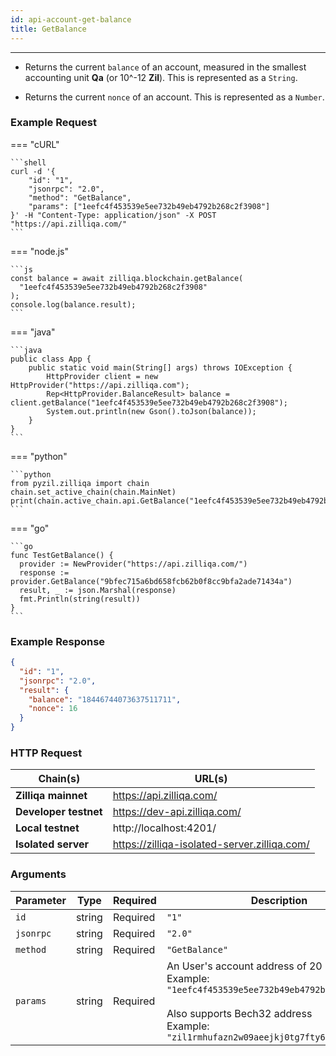 ```yaml
---
id: api-account-get-balance
title: GetBalance
---
```


---

- Returns the current `balance` of an account, measured in the smallest
  accounting unit **Qa** (or 10^-12 **Zil**). This is represented as a `String`.

- Returns the current `nonce` of an account. This is represented as a `Number`.

### Example Request

=== "cURL"

    ```shell
    curl -d '{
        "id": "1",
        "jsonrpc": "2.0",
        "method": "GetBalance",
        "params": ["1eefc4f453539e5ee732b49eb4792b268c2f3908"]
    }' -H "Content-Type: application/json" -X POST "https://api.zilliqa.com/"
    ```

=== "node.js"

    ```js
    const balance = await zilliqa.blockchain.getBalance(
      "1eefc4f453539e5ee732b49eb4792b268c2f3908"
    );
    console.log(balance.result);
    ```

=== "java"

    ```java
    public class App {
        public static void main(String[] args) throws IOException {
            HttpProvider client = new HttpProvider("https://api.zilliqa.com");
            Rep<HttpProvider.BalanceResult> balance = client.getBalance("1eefc4f453539e5ee732b49eb4792b268c2f3908");
            System.out.println(new Gson().toJson(balance));
        }
    }
    ```

=== "python"

    ```python
    from pyzil.zilliqa import chain
    chain.set_active_chain(chain.MainNet)
    print(chain.active_chain.api.GetBalance("1eefc4f453539e5ee732b49eb4792b268c2f3908"))
    ```

=== "go"

    ```go
    func TestGetBalance() {
      provider := NewProvider("https://api.zilliqa.com/")
      response := provider.GetBalance("9bfec715a6bd658fcb62b0f8cc9bfa2ade71434a")
      result, _ := json.Marshal(response)
      fmt.Println(string(result))
    }
    ```

### Example Response

```json
{
  "id": "1",
  "jsonrpc": "2.0",
  "result": {
    "balance": "18446744073637511711",
    "nonce": 16
  }
}
```

### HTTP Request

| Chain(s)              | URL(s)                                       |
| --------------------- | -------------------------------------------- |
| **Zilliqa mainnet**   | https://api.zilliqa.com/                     |
| **Developer testnet** | https://dev-api.zilliqa.com/                 |
| **Local testnet**     | http://localhost:4201/                       |
| **Isolated server**   | https://zilliqa-isolated-server.zilliqa.com/ |

### Arguments

| Parameter | Type   | Required | Description                                                                                                                                                                                              |
| --------- | ------ | -------- | -------------------------------------------------------------------------------------------------------------------------------------------------------------------------------------------------------- |
| `id`      | string | Required | `"1"`                                                                                                                                                                                                    |
| `jsonrpc` | string | Required | `"2.0"`                                                                                                                                                                                                  |
| `method`  | string | Required | `"GetBalance"`                                                                                                                                                                                           |
| `params`  | string | Required | An User's account address of 20 bytes. <br/> Example: `"1eefc4f453539e5ee732b49eb4792b268c2f3908"` <br/><br/> Also supports Bech32 address <br/> Example: `"zil1rmhufazn2w09aeejkj0tg7fty6xz7wggup2tsh"` |
